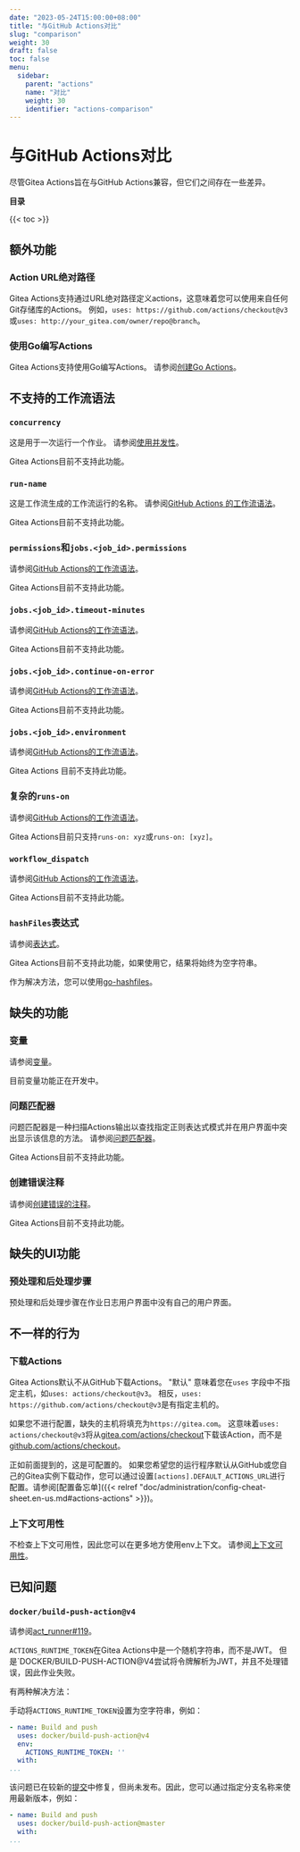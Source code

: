 ```yaml
---
date: "2023-05-24T15:00:00+08:00"
title: "与GitHub Actions对比"
slug: "comparison"
weight: 30
draft: false
toc: false
menu:
  sidebar:
    parent: "actions"
    name: "对比"
    weight: 30
    identifier: "actions-comparison"
---
```


# 与GitHub Actions对比

尽管Gitea Actions旨在与GitHub Actions兼容，但它们之间存在一些差异。

**目录**

{{< toc >}}

## 额外功能

### Action URL绝对路径

Gitea Actions支持通过URL绝对路径定义actions，这意味着您可以使用来自任何Git存储库的Actions。
例如，`uses: https://github.com/actions/checkout@v3`或`uses: http://your_gitea.com/owner/repo@branch`。

### 使用Go编写Actions

Gitea Actions支持使用Go编写Actions。
请参阅[创建Go Actions](https://blog.gitea.io/2023/04/creating-go-actions/)。

## 不支持的工作流语法

### `concurrency`

这是用于一次运行一个作业。
请参阅[使用并发性](https://docs.github.com/en/actions/using-jobs/using-concurrency)。

Gitea Actions目前不支持此功能。

### `run-name`

这是工作流生成的工作流运行的名称。
请参阅[GitHub Actions 的工作流语法](https://docs.github.com/en/actions/using-workflows/workflow-syntax-for-github-actions#run-name)。

Gitea Actions目前不支持此功能。

### `permissions`和`jobs.<job_id>.permissions`

请参阅[GitHub Actions的工作流语法](https://docs.github.com/en/actions/using-workflows/workflow-syntax-for-github-actions#permissions)。

Gitea Actions目前不支持此功能。

### `jobs.<job_id>.timeout-minutes`

请参阅[GitHub Actions的工作流语法](https://docs.github.com/en/actions/using-workflows/workflow-syntax-for-github-actions#jobsjob_idtimeout-minutes)。

Gitea Actions目前不支持此功能。

### `jobs.<job_id>.continue-on-error`

请参阅[GitHub Actions的工作流语法](https://docs.github.com/en/actions/using-workflows/workflow-syntax-for-github-actions#jobsjob_idcontinue-on-error)。

Gitea Actions目前不支持此功能。

### `jobs.<job_id>.environment`

请参阅[GitHub Actions的工作流语法](https://docs.github.com/en/actions/using-workflows/workflow-syntax-for-github-actions#jobsjob_idenvironment)。

Gitea Actions 目前不支持此功能。

### 复杂的`runs-on`

请参阅[GitHub Actions的工作流语法](https://docs.github.com/en/actions/using-workflows/workflow-syntax-for-github-actions#jobsjob_idruns-on)。

Gitea Actions目前只支持`runs-on: xyz`或`runs-on: [xyz]`。

### `workflow_dispatch`
请参阅[GitHub Actions的工作流语法](https://docs.github.com/en/actions/using-workflows/workflow-syntax-for-github-actions#onworkflow_dispatch)。

Gitea Actions目前不支持此功能。

### `hashFiles`表达式

请参阅[表达式](https://docs.github.com/en/actions/learn-github-actions/expressions#hashfiles)。

Gitea Actions目前不支持此功能，如果使用它，结果将始终为空字符串。

作为解决方法，您可以使用[go-hashfiles](https://gitea.com/actions/go-hashfiles)。

## 缺失的功能

### 变量

请参阅[变量](https://docs.github.com/en/actions/learn-github-actions/variables)。

目前变量功能正在开发中。

### 问题匹配器

问题匹配器是一种扫描Actions输出以查找指定正则表达式模式并在用户界面中突出显示该信息的方法。
请参阅[问题匹配器](https://github.com/actions/toolkit/blob/main/docs/problem-matchers.md)。

Gitea Actions目前不支持此功能。

### 创建错误注释

请参阅[创建错误的注释](https://docs.github.com/en/actions/using-workflows/workflow-commands-for-github-actions#example-creating-an-annotation-for-an-error)。

Gitea Actions目前不支持此功能。

## 缺失的UI功能

### 预处理和后处理步骤

预处理和后处理步骤在作业日志用户界面中没有自己的用户界面。

## 不一样的行为

### 下载Actions

Gitea Actions默认不从GitHub下载Actions。
"默认" 意味着您在`uses` 字段中不指定主机，如`uses: actions/checkout@v3`。
相反，`uses: https://github.com/actions/checkout@v3`是有指定主机的。

如果您不进行配置，缺失的主机将填充为`https://gitea.com`。
这意味着`uses: actions/checkout@v3`将从[gitea.com/actions/checkout](https://gitea.com/actions/checkout)下载该Action，而不是[github.com/actions/checkout](https://github.com/actions/checkout)。

正如前面提到的，这是可配置的。
如果您希望您的运行程序默认从GitHub或您自己的Gitea实例下载动作，您可以通过设置`[actions].DEFAULT_ACTIONS_URL`进行配置。请参阅[配置备忘单]({{< relref "doc/administration/config-cheat-sheet.en-us.md#actions-actions" >}})。

### 上下文可用性

不检查上下文可用性，因此您可以在更多地方使用env上下文。
请参阅[上下文可用性](https://docs.github.com/en/actions/learn-github-actions/contexts#context-availability)。

## 已知问题

### `docker/build-push-action@v4`

请参阅[act_runner#119](https://gitea.com/gitea/act_runner/issues/119#issuecomment-738294)。

`ACTIONS_RUNTIME_TOKEN`在Gitea Actions中是一个随机字符串，而不是JWT。
但是`DOCKER/BUILD-PUSH-ACTION@V4尝试将令牌解析为JWT，并且不处理错误，因此作业失败。

有两种解决方法：

手动将`ACTIONS_RUNTIME_TOKEN`设置为空字符串，例如：

``` yml
- name: Build and push
  uses: docker/build-push-action@v4
  env:
    ACTIONS_RUNTIME_TOKEN: ''
  with:
...
```

该问题已在较新的[提交](https://gitea.com/docker/build-push-action/commit/d8823bfaed2a82c6f5d4799a2f8e86173c461aba?style=split&whitespace=show-all#diff-1af9a5bdf96ddff3a2f3427ed520b7005e9564ad)中修复，但尚未发布。因此，您可以通过指定分支名称来使用最新版本，例如：

``` yml
- name: Build and push
  uses: docker/build-push-action@master
  with:
...
```
